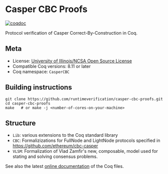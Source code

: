 # Casper CBC Proofs

[![coqdoc][coqdoc-shield]][coqdoc-link]

[coqdoc-shield]: https://img.shields.io/badge/docs-coqdoc-blue.svg
[coqdoc-link]: https://runtimeverification.github.io/casper-cbc-proof-docs/docs/latest/coqdoc/toc.html

Protocol verification of Casper Correct-By-Construction in Coq.

## Meta

- License: [University of Illinois/NCSA Open Source License](LICENSE.md)
- Compatible Coq versions: 8.11 or later
- Coq namespace: `CasperCBC`

## Building instructions

``` shell
git clone https://github.com/runtimeverification/casper-cbc-proofs.git
cd casper-cbc-proofs
make   # or make -j <number-of-cores-on-your-machine>
```

## Structure

- `Lib`: various extensions to the Coq standard library
- `CBC`: Formalizizations for FullNode and LightNode protocols
  specified in https://github.com/ethereum/cbc-casper
- `VLSM`: Formalization of Vlad Zamfir's new, composable, model
  used for stating and solving consensus problems.

See also the latest [online documentation][coqdoc-link] of the Coq files.

[coqdoc-link]: https://runtimeverification.github.io/casper-cbc-proof-docs/docs/latest/coqdoc/toc.html
